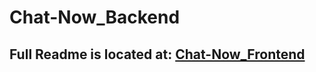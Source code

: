 # Chat-Now_Backend

## Full Readme is located at: [Chat-Now_Frontend](https://github.com/DevT06/Chat-Now_Frontend)
